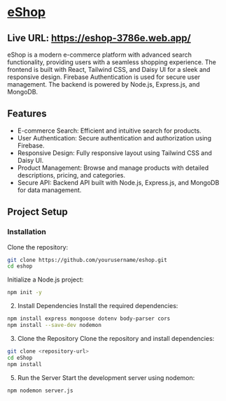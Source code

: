 # [eShop](https://eshop-3786e.web.app/)
## Live URL: https://eshop-3786e.web.app/

eShop is a modern e-commerce platform with advanced search functionality, providing users with a seamless shopping experience. The frontend is built with React, Tailwind CSS, and Daisy UI for a sleek and responsive design. Firebase Authentication is used for secure user management. The backend is powered by Node.js, Express.js, and MongoDB.

## Features

- E-commerce Search: Efficient and intuitive search for products.
- User Authentication: Secure authentication and authorization using Firebase.
- Responsive Design: Fully responsive layout using Tailwind CSS and Daisy UI.
- Product Management: Browse and manage products with detailed descriptions, pricing, and categories.
- Secure API: Backend API built with Node.js, Express.js, and MongoDB for data management.

## Project Setup

### Installation

Clone the repository:

```bash
git clone https://github.com/yourusername/eshop.git
cd eshop
```

Initialize a Node.js project:
```bash
npm init -y

```

2. Install Dependencies
Install the required dependencies:

```bash
npm install express mongoose dotenv body-parser cors
npm install --save-dev nodemon

```

3. Clone the Repository
Clone the repository and install dependencies:

```bash
git clone <repository-url>
cd eShop
npm install


```

5. Run the Server
Start the development server using nodemon:

```bash
npm nodemon server.js


```
